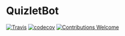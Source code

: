 # QuizletBot

[![Travis](https://travis-ci.org/proshik/quizletbot.svg?branch=master)](https://travis-ci.org/proshik/quizletbot.svg?branch=master)
[![codecov](https://codecov.io/gh/proshik/quizletbot/branch/master/graph/badge.svg)](https://codecov.io/gh/proshik/quizletbot)
[![Contributions Welcome](https://img.shields.io/badge/contributions-welcome-brightgreen.svg?style=flat)](https://github.com/proshik/quizletbot/issues)


